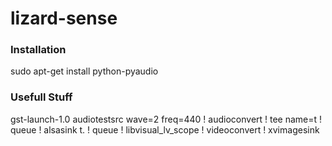 lizard-sense
============

### Installation

sudo apt-get install python-pyaudio


### Usefull Stuff

gst-launch-1.0 audiotestsrc wave=2 freq=440 ! audioconvert ! tee name=t ! queue ! alsasink t. ! queue ! libvisual_lv_scope ! videoconvert ! xvimagesink

